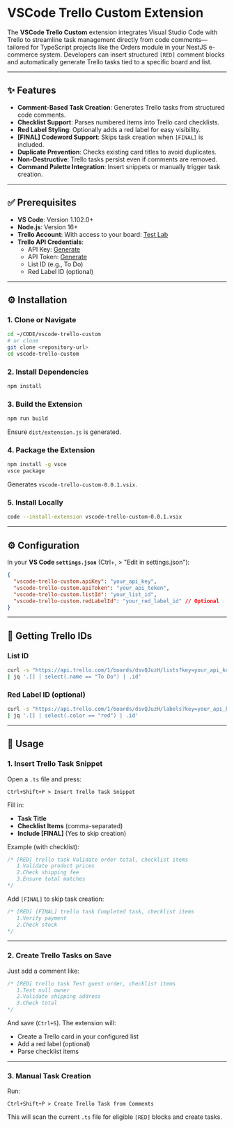 # VSCode Trello Custom Extension

The **VSCode Trello Custom** extension integrates Visual Studio Code with Trello to streamline task management directly from code comments—tailored for TypeScript projects like the Orders module in your NestJS e-commerce system. Developers can insert structured `[RED]` comment blocks and automatically generate Trello tasks tied to a specific board and list.

---

## ✨ Features

- **Comment-Based Task Creation**: Generates Trello tasks from structured code comments.
- **Checklist Support**: Parses numbered items into Trello card checklists.
- **Red Label Styling**: Optionally adds a red label for easy visibility.
- **[FINAL] Codeword Support**: Skips task creation when `[FINAL]` is included.
- **Duplicate Prevention**: Checks existing card titles to avoid duplicates.
- **Non-Destructive**: Trello tasks persist even if comments are removed.
- **Command Palette Integration**: Insert snippets or manually trigger task creation.

---

## ✅ Prerequisites

- **VS Code**: Version 1.102.0+  
- **Node.js**: Version 16+  
- **Trello Account**: With access to your board: [Test Lab](https://trello.com/b/dsvQJuzH/test-lab)
- **Trello API Credentials**:
  - API Key: [Generate](https://trello.com/power-ups/admin)
  - API Token: [Generate](https://trello.com/1/authorize?expiration=never&scope=read,write&response_type=token&key=your_api_key)
  - List ID (e.g., To Do)
  - Red Label ID (optional)

---

## ⚙️ Installation

### 1. Clone or Navigate

```bash
cd ~/CODE/vscode-trello-custom
# or clone
git clone <repository-url>
cd vscode-trello-custom
```

### 2. Install Dependencies

```bash
npm install
```

### 3. Build the Extension

```bash
npm run build
```

Ensure `dist/extension.js` is generated.

### 4. Package the Extension

```bash
npm install -g vsce
vsce package
```

Generates `vscode-trello-custom-0.0.1.vsix`.

### 5. Install Locally

```bash
code --install-extension vscode-trello-custom-0.0.1.vsix
```

---

## ⚙️ Configuration

In your **VS Code `settings.json`** (Ctrl+, > "Edit in settings.json"):

```json
{
  "vscode-trello-custom.apiKey": "your_api_key",
  "vscode-trello-custom.apiToken": "your_api_token",
  "vscode-trello-custom.listId": "your_list_id",
  "vscode-trello-custom.redLabelId": "your_red_label_id" // Optional
}
```

---

## 🔐 Getting Trello IDs

### List ID

```bash
curl -s "https://api.trello.com/1/boards/dsvQJuzH/lists?key=your_api_key&token=your_api_token" \
| jq '.[] | select(.name == "To Do") | .id'
```

### Red Label ID (optional)

```bash
curl -s "https://api.trello.com/1/boards/dsvQJuzH/labels?key=your_api_key&token=your_api_token" \
| jq '.[] | select(.color == "red") | .id'
```

---

## 🚀 Usage

### 1. Insert Trello Task Snippet

Open a `.ts` file and press:

```text
Ctrl+Shift+P > Insert Trello Task Snippet
```

Fill in:
- **Task Title**
- **Checklist Items** (comma-separated)
- **Include [FINAL]** (Yes to skip creation)

Example (with checklist):

```typescript
/* [RED] trello task Validate order total, checklist items
   1.Validate product prices
   2.Check shipping fee
   3.Ensure total matches
*/
```

Add `[FINAL]` to skip task creation:

```typescript
/* [RED] [FINAL] trello task Completed task, checklist items
   1.Verify payment
   2.Check stock
*/
```

---

### 2. Create Trello Tasks on Save

Just add a comment like:

```typescript
/* [RED] trello task Test guest order, checklist items
   1.Test null owner
   2.Validate shipping address
   3.Check total
*/
```

And save (`Ctrl+S`). The extension will:

- Create a Trello card in your configured list
- Add a red label (optional)
- Parse checklist items

---

### 3. Manual Task Creation

Run:

```text
Ctrl+Shift+P > Create Trello Task from Comments
```

This will scan the current `.ts` file for eligible `[RED]` blocks and create tasks.